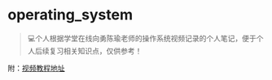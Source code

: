 # operating_system

> 💻个人根据学堂在线向勇陈瑜老师的操作系统视频记录的个人笔记，便于个人后续复习相关知识点，仅供参考！

附：[视频教程地址](https://www.xuetangx.com/course/THU08091000267/5883104)
